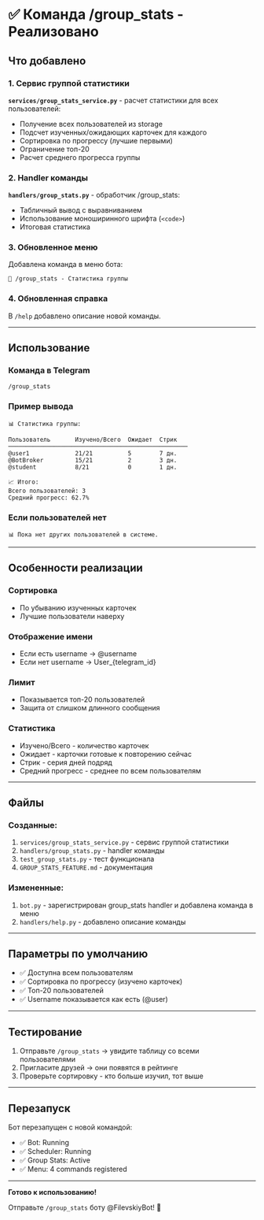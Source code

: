 # ✅ Команда /group_stats - Реализовано

## Что добавлено

### 1. Сервис группой статистики

**`services/group_stats_service.py`** - расчет статистики для всех пользователей:
- Получение всех пользователей из storage
- Подсчет изученных/ожидающих карточек для каждого
- Сортировка по прогрессу (лучшие первыми)
- Ограничение топ-20
- Расчет среднего прогресса группы

### 2. Handler команды

**`handlers/group_stats.py`** - обработчик /group_stats:
- Табличный вывод с выравниванием
- Использование моноширинного шрифта (`<code>`)
- Итоговая статистика

### 3. Обновленное меню

Добавлена команда в меню бота:
```
👥 /group_stats - Статистика группы
```

### 4. Обновленная справка

В `/help` добавлено описание новой команды.

---

## Использование

### Команда в Telegram

```
/group_stats
```

### Пример вывода

```
📊 Статистика группы:

Пользователь       Изучено/Всего  Ожидает  Стрик
───────────────────────────────────────────────────
@user1             21/21          5        7 дн.
@BotBroker         15/21          2        3 дн.
@student           8/21           0        1 дн.

📈 Итого:
Всего пользователей: 3
Средний прогресс: 62.7%
```

### Если пользователей нет

```
📊 Пока нет других пользователей в системе.
```

---

## Особенности реализации

### Сортировка
- По убыванию изученных карточек
- Лучшие пользователи наверху

### Отображение имени
- Если есть username → @username
- Если нет username → User_{telegram_id}

### Лимит
- Показывается топ-20 пользователей
- Защита от слишком длинного сообщения

### Статистика
- Изучено/Всего - количество карточек
- Ожидает - карточки готовые к повторению сейчас
- Стрик - серия дней подряд
- Средний прогресс - среднее по всем пользователям

---

## Файлы

### Созданные:
1. `services/group_stats_service.py` - сервис группой статистики
2. `handlers/group_stats.py` - handler команды
3. `test_group_stats.py` - тест функционала
4. `GROUP_STATS_FEATURE.md` - документация

### Измененные:
1. `bot.py` - зарегистрирован group_stats handler и добавлена команда в меню
2. `handlers/help.py` - добавлено описание команды

---

## Параметры по умолчанию

- ✅ Доступна всем пользователям
- ✅ Сортировка по прогрессу (изучено карточек)
- ✅ Топ-20 пользователей
- ✅ Username показывается как есть (@user)

---

## Тестирование

1. Отправьте `/group_stats` → увидите таблицу со всеми пользователями
2. Пригласите друзей → они появятся в рейтинге
3. Проверьте сортировку - кто больше изучил, тот выше

---

## Перезапуск

Бот перезапущен с новой командой:
- ✅ Bot: Running
- ✅ Scheduler: Running
- ✅ Group Stats: Active
- ✅ Menu: 4 commands registered

---

**Готово к использованию!** 

Отправьте `/group_stats` боту @FilevskiyBot! 🎯

